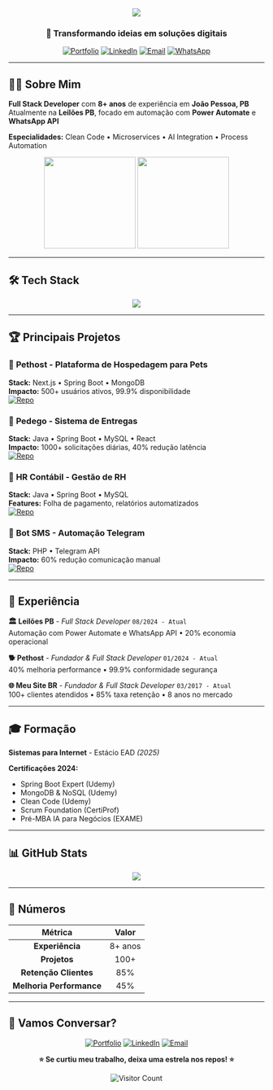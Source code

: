 <div align="center">
  <img src="https://capsule-render.vercel.app/api?type=waving&color=0:667eea,100:764ba2&height=200&section=header&text=Allan%20Kelven&fontSize=50&fontColor=ffffff&animation=fadeIn&fontAlignY=35&desc=Full%20Stack%20Developer%20%7C%208%2B%20Years%20Experience&descAlignY=55&descSize=18" />
</div>

<h3 align="center">🚀 Transformando ideias em soluções digitais</h3>

<div align="center">

[![Portfolio](https://img.shields.io/badge/Portfolio-FF5722?style=for-the-badge&logo=todoist&logoColor=white)](https://allan-kelven.vercel.app/)
[![LinkedIn](https://img.shields.io/badge/LinkedIn-0077B5?style=for-the-badge&logo=linkedin&logoColor=white)](https://linkedin.com/in/allankelven)
[![Email](https://img.shields.io/badge/Email-D14836?style=for-the-badge&logo=gmail&logoColor=white)](mailto:allankelven.ak@gmail.com)
[![WhatsApp](https://img.shields.io/badge/WhatsApp-25D366?style=for-the-badge&logo=whatsapp&logoColor=white)](https://wa.me/5583999698301)

</div>

---

## 👨‍💻 Sobre Mim

**Full Stack Developer** com **8+ anos** de experiência em **João Pessoa, PB**  
Atualmente na **Leilões PB**, focado em automação com **Power Automate** e **WhatsApp API**

**Especialidades:** Clean Code • Microservices • AI Integration • Process Automation

<div align="center">
  <!-- Using more reliable GitHub stats URLs without problematic parameters -->
  <img height="180em" src="https://github-readme-stats.vercel.app/api?username=allankdev&show_icons=true&theme=tokyonight&hide_border=true"/>
  <img height="180em" src="https://github-readme-stats.vercel.app/api/top-langs/?username=allankdev&layout=compact&langs_count=6&theme=tokyonight&hide_border=true"/>
</div>

---

## 🛠️ Tech Stack

<div align="center">
  <img src="https://skillicons.dev/icons?i=react,nextjs,typescript,java,spring,nodejs,python,mysql,postgresql,mongodb,docker,git&theme=dark" />
</div>

---

## 🏆 Principais Projetos

### 🐾 **Pethost** - Plataforma de Hospedagem para Pets
**Stack:** Next.js • Spring Boot • MongoDB  
**Impacto:** 500+ usuários ativos, 99.9% disponibilidade  
[![Repo](https://img.shields.io/badge/GitHub-black?style=flat-square&logo=github)](https://github.com/co-finampy/pethost-web)

### 🚚 **Pedego** - Sistema de Entregas
**Stack:** Java • Spring Boot • MySQL • React  
**Impacto:** 1000+ solicitações diárias, 40% redução latência  
[![Repo](https://img.shields.io/badge/GitHub-black?style=flat-square&logo=github)](https://github.com/allankdev/pedego-api)

### 👥 **HR Contábil** - Gestão de RH
**Stack:** Java • Spring Boot • MySQL  
**Features:** Folha de pagamento, relatórios automatizados  
[![Repo](https://img.shields.io/badge/GitHub-black?style=flat-square&logoColor=white)](https://github.com/allankdev/hr-contabil)

### 🤖 **Bot SMS** - Automação Telegram
**Stack:** PHP • Telegram API  
**Impacto:** 60% redução comunicação manual  
[![Repo](https://img.shields.io/badge/GitHub-black?style=flat-square&logoColor=white)](https://github.com/allankdev/botsms)

---

## 💼 Experiência

**🏛️ Leilões PB** - *Full Stack Developer* `08/2024 - Atual`  
Automação com Power Automate e WhatsApp API • 20% economia operacional

**🐕 Pethost** - *Fundador & Full Stack Developer* `01/2024 - Atual`  
40% melhoria performance • 99.9% conformidade segurança

**🌐 Meu Site BR** - *Fundador & Full Stack Developer* `03/2017 - Atual`  
100+ clientes atendidos • 85% taxa retenção • 8 anos no mercado

---

## 🎓 Formação

**Sistemas para Internet** - Estácio EAD *(2025)*

**Certificações 2024:**
- Spring Boot Expert (Udemy)
- MongoDB & NoSQL (Udemy) 
- Clean Code (Udemy)
- Scrum Foundation (CertiProf)
- Pré-MBA IA para Negócios (EXAME)

---

## 📊 GitHub Stats

<div align="center">
  <!-- Using GitHub streak stats with simpler parameters -->
  <img src="https://streak-stats.demolab.com/?user=allankdev&theme=tokyonight&hide_border=true" />
</div>

---

## 🌟 Números

<div align="center">

| Métrica | Valor |
|:---:|:---:|
| **Experiência** | 8+ anos |
| **Projetos** | 100+ |
| **Retenção Clientes** | 85% |
| **Melhoria Performance** | 45% |

</div>

---

## 🚀 Vamos Conversar?

<div align="center">

[![Portfolio](https://img.shields.io/badge/🌐_Portfolio-FF5722?style=for-the-badge&logoColor=white)](https://allan-kelven.vercel.app/)
[![LinkedIn](https://img.shields.io/badge/💼_LinkedIn-0077B5?style=for-the-badge&logoColor=white)](https://linkedin.com/in/allankelven)
[![Email](https://img.shields.io/badge/📧_Email-D14836?style=for-the-badge&logoColor=white)](mailto:allankelven.ak@gmail.com)

**⭐ Se curtiu meu trabalho, deixa uma estrela nos repos! ⭐**

![Visitor Count](https://profile-counter.glitch.me/allankdev/count.svg)

</div>
